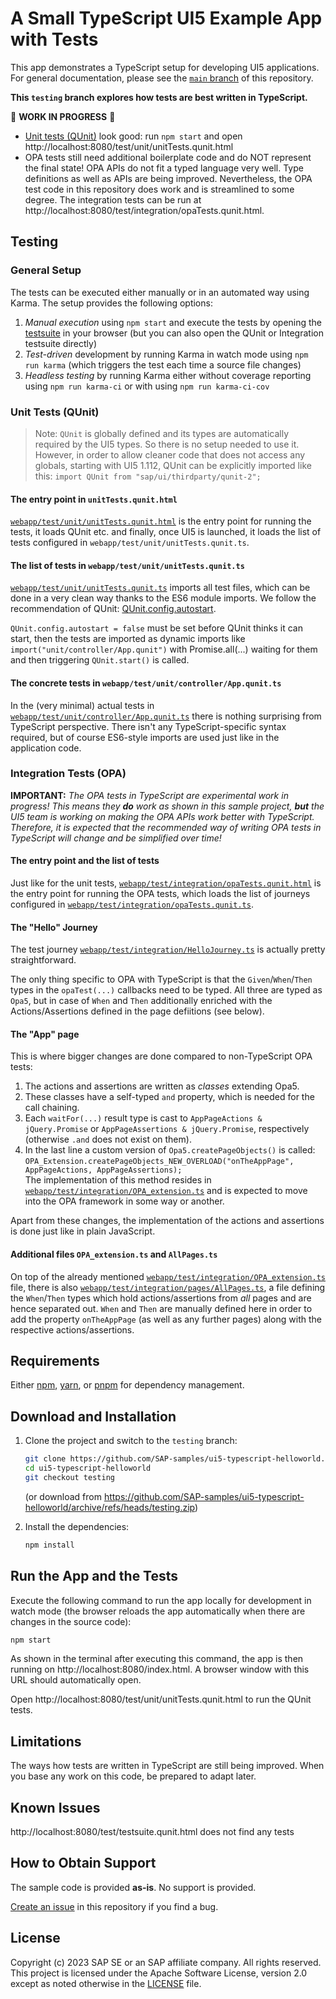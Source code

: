 # A Small TypeScript UI5 Example App with Tests

This app demonstrates a TypeScript setup for developing UI5 applications. For general documentation, please see the [`main` branch](https://github.com/SAP-samples/ui5-typescript-helloworld/tree/main) of this repository.

**This `testing` branch explores how tests are best written in TypeScript.**

:construction: **WORK IN PROGRESS** :construction:

* [Unit tests (QUnit)](./webapp/test/unit/) look good: run `npm start` and open http://localhost:8080/test/unit/unitTests.qunit.html 
* OPA tests still need additional boilerplate code and do NOT represent the final state! OPA APIs do not fit a typed language very well. Type definitions as well as APIs are being improved. Nevertheless, the OPA test code in this repository does work and is streamlined to some degree. The integration tests can be run at http://localhost:8080/test/integration/opaTests.qunit.html.

## Testing

### General Setup

The tests can be executed either manually or in an automated way using Karma. The setup provides the following options:

1. *Manual execution*  using `npm start` and execute the tests by opening the [testsuite](http://localhost:8080/test/testsuite.qunit.html) in your browser (but you can also open the QUnit or Integration testsuite directly)
2. *Test-driven* development by running Karma in watch mode using `npm run karma` (which triggers the test each time a source file changes)
3. *Headless testing* by running Karma either without coverage reporting using `npm run karma-ci` or with using `npm run karma-ci-cov`

### Unit Tests (QUnit)

> Note: `QUnit` is globally defined and its types are automatically required by the UI5 types. So there is no setup needed to use it. However, in order to allow cleaner code that does not access any globals, starting with UI5 1.112, QUnit can be explicitly imported like this: `import QUnit from "sap/ui/thirdparty/qunit-2";`

#### The entry point in `unitTests.qunit.html`

[`webapp/test/unit/unitTests.qunit.html`](webapp/test/unit/unitTests.qunit.html) is the entry point for running the tests, it loads QUnit etc. and finally, once UI5 is launched, it loads the list of tests configured in `webapp/test/unit/unitTests.qunit.ts`.

#### The list of tests in `webapp/test/unit/unitTests.qunit.ts`

[`webapp/test/unit/unitTests.qunit.ts`](webapp/test/unit/unitTests.qunit.ts) imports all test files, which can be done in a very clean way thanks to the ES6 module imports. We follow the recommendation of QUnit: [QUnit.config.autostart](https://api.qunitjs.com/config/autostart/).

`QUnit.config.autostart = false` must be set before QUnit thinks it can start, then the tests are imported as dynamic imports like `import("unit/controller/App.qunit")` with Promise.all(...) waiting for them and then triggering `QUnit.start()` is called.

#### The concrete tests in `webapp/test/unit/controller/App.qunit.ts`

In the (very minimal) actual tests in [`webapp/test/unit/controller/App.qunit.ts`](webapp/test/unit/controller/App.qunit.ts) there is nothing surprising from TypeScript perspective. There isn't any TypeScript-specific syntax required, but of course ES6-style imports are used just like in the application code.

### Integration Tests (OPA)

**IMPORTANT:**
*The OPA tests in TypeScript are experimental work in progress! This means they **do** work as shown in this sample project, **but** the UI5 team is working on making the OPA APIs work better with TypeScript. Therefore, it is expected that the recommended way of writing OPA tests in TypeScript will change and be simplified over time!*

#### The entry point and the list of tests

Just like for the unit tests, [`webapp/test/integration/opaTests.qunit.html`](webapp/test/integration/opaTests.qunit.html) is the entry point for running the OPA tests, which loads the list of journeys configured in [`webapp/test/integration/opaTests.qunit.ts`](webapp/test/integration/opaTests.qunit.ts).

#### The "Hello" Journey

The test journey [`webapp/test/integration/HelloJourney.ts`](webapp/test/integration/HelloJourney.ts) is actually pretty straightforward.

The only thing specific to OPA with TypeScript is that the `Given`/`When`/`Then` types in the `opaTest(...)` callbacks need to be typed. All three are typed as `Opa5`, but in case of `When` and `Then` additionally enriched with the Actions/Assertions defined in the page defiitions (see below).

#### The "App" page

This is where bigger changes are done compared to non-TypeScript OPA tests:

1. The actions and assertions are written as *classes* extending Opa5.
2. These classes have a self-typed `and` property, which is needed for the call chaining.
3. Each `waitFor(...)` result type is cast to `AppPageActions & jQuery.Promise` or `AppPageAssertions & jQuery.Promise`, respectively (otherwise `.and` does not exist on them).
4. In the last line a custom version of `Opa5.createPageObjects()` is called:
  \
  `OPA_Extension.createPageObjects_NEW_OVERLOAD("onTheAppPage", AppPageActions, AppPageAssertions);`
  \
  The implementation of this method resides in [`webapp/test/integration/OPA_extension.ts`](webapp/test/integration/OPA_extension.ts) and is expected to move into the OPA framework in some way or another.

Apart from these changes, the implementation of the actions and assertions is done just like in plain JavaScript.

#### Additional files `OPA_extension.ts` and `AllPages.ts`

On top of the already mentioned [`webapp/test/integration/OPA_extension.ts`](webapp/test/integration/OPA_extension.ts) file, there is also [`webapp/test/integration/pages/AllPages.ts`](webapp/test/integration/pages/AllPages.ts), a file defining the `When`/`Then` types which hold actions/assertions from *all* pages and are hence separated out. `When` and `Then` are manually defined here in order to add the property `onTheAppPage` (as well as any further pages) along with the respective actions/assertions.

## Requirements

Either [npm](https://www.npmjs.com/), [yarn](https://yarnpkg.com/), or [pnpm](https://pnpm.io/) for dependency management.

## Download and Installation

1. Clone the project and switch to the `testing` branch:

   ```sh
   git clone https://github.com/SAP-samples/ui5-typescript-helloworld.git
   cd ui5-typescript-helloworld
   git checkout testing
   ```

   (or download from https://github.com/SAP-samples/ui5-typescript-helloworld/archive/refs/heads/testing.zip)
   &nbsp;

1. Install the dependencies:

   ```sh
   npm install
   ```

## Run the App and the Tests

Execute the following command to run the app locally for development in watch mode (the browser reloads the app automatically when there are changes in the source code):

```sh
npm start
```

As shown in the terminal after executing this command, the app is then running on http://localhost:8080/index.html. A browser window with this URL should automatically open.

Open http://localhost:8080/test/unit/unitTests.qunit.html to run the QUnit tests.

## Limitations

The ways how tests are written in TypeScript are still being improved. When you base any work on this code, be prepared to adapt later.

## Known Issues

http://localhost:8080/test/testsuite.qunit.html does not find any tests

## How to Obtain Support

The sample code is provided **as-is**. No support is provided.

[Create an issue](https://github.com/SAP-samples/ui5-typescript-helloworld/issues) in this repository if you find a bug.

## License

Copyright (c) 2023 SAP SE or an SAP affiliate company. All rights reserved.
This project is licensed under the Apache Software License, version 2.0 except as noted otherwise in the [LICENSE](LICENSE) file.
